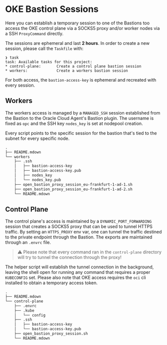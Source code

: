 # OKE Bastion Sessions

Here you can establish a temporary session to one of the Bastions too access the OKE control plane via a SOCKS5 proxy and/or worker nodes via a SSH `ProxyCommand` directly.

The sessions are ephemeral and last **2 hours**. In order to create a new session, please call the `Taskfile` with:

```
❯ task
task: Available tasks for this project:
* control-plane:       Create a control plane bastion session
* workers:             Create a workers bastion session
```

For both access, the `bastion-access-key` is ephemeral and recreated with every session.

## Workers

The workers access is managed by a `MANAGED_SSH` session established from the Bastion to the Oracle Cloud Agent's Bastion plugin. The username is fixed as `opc` and the SSH key `nodes_key` is set at nodepool creation.

Every script points to the specific session for the bastion that's tied to the subnet for every specific node.

```txt
.
├── README.mdown
└── workers
    ├── .ssh
    │   ├── bastion-access-key
    │   ├── bastion-access-key.pub
    │   ├── nodes_key
    │   └── nodes_key.pub
    ├── open_bastion_proxy_session_eu-frankfurt-1-ad-1.sh
    ├── open_bastion_proxy_session_eu-frankfurt-1-ad-2.sh
    └── README.mdown
```

## Control Plane

The control plane's access is maintained by a `DYNAMIC_PORT_FORWARDING` session that creates a SOCKS5 proxy that can be used to tunnel HTTPS traffic. By setting an `HTTPS_PROXY` env var, one can tunnel the traffic destined to the private endpoint through the Bastion. The exports are maintained through an `.envrc` file.

> :warning: Please note that every command ran in the `control-plane` directory will try to tunnel the connection through the proxy!

The helper script will establish the tunnel connection in the background, leaving the shell open for running any command that requires a proper `KUBECONFIG` set. Please also note that OKE access requires the `oci` cli installed to obtain a temporary access token.

```txt
.
├── README.mdown
└── control-plane
    ├── .envrc
    ├── .kube
    │   └── config
    ├── .ssh
    │   ├── bastion-access-key
    │   └── bastion-access-key.pub
    ├── open_bastion_proxy_session.sh
    └── README.mdown
```
